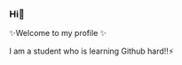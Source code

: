 ### Hi👋

✨Welcome to my profile ✨

I am a student who is learning Github hard!!⚡












<!--
**nahyun0/nahyun0** is a ✨ _special_ ✨ repository because its `README.md` (this file) appears on your GitHub profile.
- 🔭 
- 🌱
- 👯
- 🤔
- 💬
- 📫
- 😄 
- ⚡
-->
